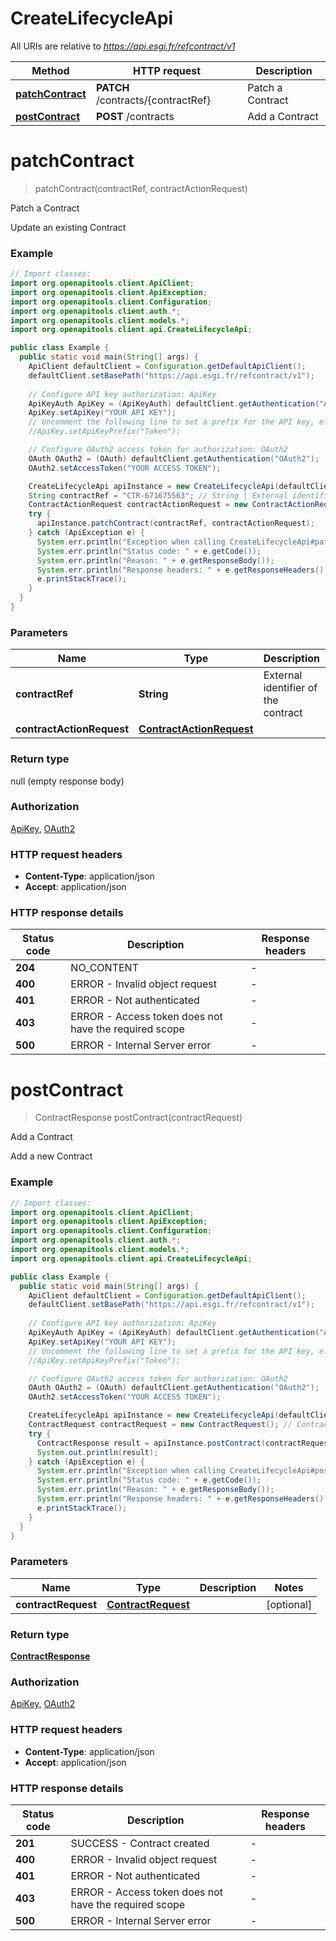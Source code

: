 # CreateLifecycleApi

All URIs are relative to *https://api.esgi.fr/refcontract/v1*

Method | HTTP request | Description
------------- | ------------- | -------------
[**patchContract**](CreateLifecycleApi.md#patchContract) | **PATCH** /contracts/{contractRef} | Patch a Contract
[**postContract**](CreateLifecycleApi.md#postContract) | **POST** /contracts | Add a Contract


<a name="patchContract"></a>
# **patchContract**
> patchContract(contractRef, contractActionRequest)

Patch a Contract

Update an existing Contract

### Example
```java
// Import classes:
import org.openapitools.client.ApiClient;
import org.openapitools.client.ApiException;
import org.openapitools.client.Configuration;
import org.openapitools.client.auth.*;
import org.openapitools.client.models.*;
import org.openapitools.client.api.CreateLifecycleApi;

public class Example {
  public static void main(String[] args) {
    ApiClient defaultClient = Configuration.getDefaultApiClient();
    defaultClient.setBasePath("https://api.esgi.fr/refcontract/v1");
    
    // Configure API key authorization: ApiKey
    ApiKeyAuth ApiKey = (ApiKeyAuth) defaultClient.getAuthentication("ApiKey");
    ApiKey.setApiKey("YOUR API KEY");
    // Uncomment the following line to set a prefix for the API key, e.g. "Token" (defaults to null)
    //ApiKey.setApiKeyPrefix("Token");

    // Configure OAuth2 access token for authorization: OAuth2
    OAuth OAuth2 = (OAuth) defaultClient.getAuthentication("OAuth2");
    OAuth2.setAccessToken("YOUR ACCESS TOKEN");

    CreateLifecycleApi apiInstance = new CreateLifecycleApi(defaultClient);
    String contractRef = "CTR-671675563"; // String | External identifier of the contract
    ContractActionRequest contractActionRequest = new ContractActionRequest(); // ContractActionRequest | 
    try {
      apiInstance.patchContract(contractRef, contractActionRequest);
    } catch (ApiException e) {
      System.err.println("Exception when calling CreateLifecycleApi#patchContract");
      System.err.println("Status code: " + e.getCode());
      System.err.println("Reason: " + e.getResponseBody());
      System.err.println("Response headers: " + e.getResponseHeaders());
      e.printStackTrace();
    }
  }
}
```

### Parameters

Name | Type | Description  | Notes
------------- | ------------- | ------------- | -------------
 **contractRef** | **String**| External identifier of the contract |
 **contractActionRequest** | [**ContractActionRequest**](ContractActionRequest.md)|  | [optional]

### Return type

null (empty response body)

### Authorization

[ApiKey](../README.md#ApiKey), [OAuth2](../README.md#OAuth2)

### HTTP request headers

 - **Content-Type**: application/json
 - **Accept**: application/json

### HTTP response details
| Status code | Description | Response headers |
|-------------|-------------|------------------|
**204** | NO_CONTENT |  -  |
**400** | ERROR - Invalid object request |  -  |
**401** | ERROR - Not authenticated |  -  |
**403** | ERROR - Access token does not have the required scope |  -  |
**500** | ERROR - Internal Server error |  -  |

<a name="postContract"></a>
# **postContract**
> ContractResponse postContract(contractRequest)

Add a Contract

Add a new Contract

### Example
```java
// Import classes:
import org.openapitools.client.ApiClient;
import org.openapitools.client.ApiException;
import org.openapitools.client.Configuration;
import org.openapitools.client.auth.*;
import org.openapitools.client.models.*;
import org.openapitools.client.api.CreateLifecycleApi;

public class Example {
  public static void main(String[] args) {
    ApiClient defaultClient = Configuration.getDefaultApiClient();
    defaultClient.setBasePath("https://api.esgi.fr/refcontract/v1");
    
    // Configure API key authorization: ApiKey
    ApiKeyAuth ApiKey = (ApiKeyAuth) defaultClient.getAuthentication("ApiKey");
    ApiKey.setApiKey("YOUR API KEY");
    // Uncomment the following line to set a prefix for the API key, e.g. "Token" (defaults to null)
    //ApiKey.setApiKeyPrefix("Token");

    // Configure OAuth2 access token for authorization: OAuth2
    OAuth OAuth2 = (OAuth) defaultClient.getAuthentication("OAuth2");
    OAuth2.setAccessToken("YOUR ACCESS TOKEN");

    CreateLifecycleApi apiInstance = new CreateLifecycleApi(defaultClient);
    ContractRequest contractRequest = new ContractRequest(); // ContractRequest | 
    try {
      ContractResponse result = apiInstance.postContract(contractRequest);
      System.out.println(result);
    } catch (ApiException e) {
      System.err.println("Exception when calling CreateLifecycleApi#postContract");
      System.err.println("Status code: " + e.getCode());
      System.err.println("Reason: " + e.getResponseBody());
      System.err.println("Response headers: " + e.getResponseHeaders());
      e.printStackTrace();
    }
  }
}
```

### Parameters

Name | Type | Description  | Notes
------------- | ------------- | ------------- | -------------
 **contractRequest** | [**ContractRequest**](ContractRequest.md)|  | [optional]

### Return type

[**ContractResponse**](ContractResponse.md)

### Authorization

[ApiKey](../README.md#ApiKey), [OAuth2](../README.md#OAuth2)

### HTTP request headers

 - **Content-Type**: application/json
 - **Accept**: application/json

### HTTP response details
| Status code | Description | Response headers |
|-------------|-------------|------------------|
**201** | SUCCESS - Contract created |  -  |
**400** | ERROR - Invalid object request |  -  |
**401** | ERROR - Not authenticated |  -  |
**403** | ERROR - Access token does not have the required scope |  -  |
**500** | ERROR - Internal Server error |  -  |

